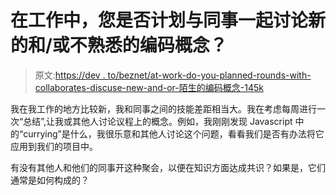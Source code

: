 # 在工作中，您是否计划与同事一起讨论新的和/或不熟悉的编码概念？

> 原文:[https://dev . to/beznet/at-work-do-you-planned-rounds-with-collaborates-discuse-new-and-or-陌生的编码概念-145k](https://dev.to/beznet/at-work-do-you-have-planned-roundups-with-coworkers-to-discuss-new-and-or-unfamiliar-coding-concepts-145k)

我在我工作的地方比较新，我和同事之间的技能差距相当大。我在考虑每周进行一次“总结”,让我或其他人讨论议程上的概念。例如，我刚刚发现 Javascript 中的“currying”是什么，我很乐意和其他人讨论这个问题，看看我们是否有办法将它应用到我们的项目中。

有没有其他人和他们的同事开这种聚会，以便在知识方面达成共识？如果是，它们通常是如何构成的？